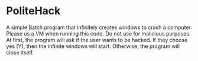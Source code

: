 # PoliteHack
A simple Batch program that infinitely creates windows to crash a computer. Please us a VM when running this code. Do not use for malicious purposes.
At first, the program will ask if the user wants to be hacked. If they choose yes (Y), then the infinite windows will start. Otherwise, the program will close itself.

